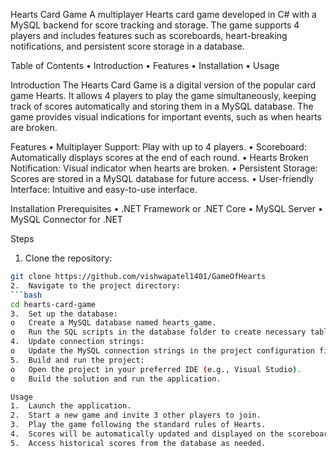 Hearts Card Game
A multiplayer Hearts card game developed in C# with a MySQL backend for score tracking and storage. The game supports 4 players and includes features such as scoreboards, heart-breaking notifications, and persistent score storage in a database.

Table of Contents
•	Introduction
•	Features
•	Installation
•	Usage

Introduction
The Hearts Card Game is a digital version of the popular card game Hearts. It allows 4 players to play the game simultaneously, keeping track of scores automatically and storing them in a MySQL database. The game provides visual indications for important events, such as when hearts are broken.

Features
•	Multiplayer Support: Play with up to 4 players.
•	Scoreboard: Automatically displays scores at the end of each round.
•	Hearts Broken Notification: Visual indicator when hearts are broken.
•	Persistent Storage: Scores are stored in a MySQL database for future access.
•	User-friendly Interface: Intuitive and easy-to-use interface.

Installation
Prerequisites
•	.NET Framework or .NET Core
•	MySQL Server
•	MySQL Connector for .NET

Steps
1.	Clone the repository:
   ```bash
git clone https://github.com/vishwapatel1401/GameOfHearts
2.	Navigate to the project directory:
```bash
cd hearts-card-game
3.	Set up the database:
o	Create a MySQL database named hearts_game.
o	Run the SQL scripts in the database folder to create necessary tables.
4.	Update connection strings:
o	Update the MySQL connection strings in the project configuration file with your database credentials.
5.	Build and run the project:
o	Open the project in your preferred IDE (e.g., Visual Studio).
o	Build the solution and run the application.

Usage
1.	Launch the application.
2.	Start a new game and invite 3 other players to join.
3.	Play the game following the standard rules of Hearts.
4.	Scores will be automatically updated and displayed on the scoreboard at the end of each round.
5.	Access historical scores from the database as needed.





